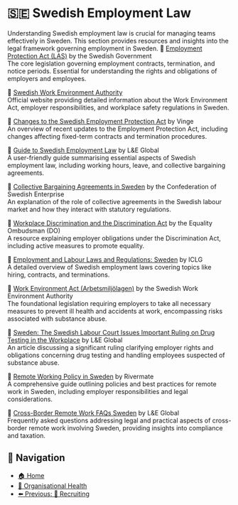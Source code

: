 # 🇸🇪 Swedish Employment Law

Understanding Swedish employment law is crucial for managing teams effectively in Sweden. This section provides resources and insights into the legal framework governing employment in Sweden.
🔗 [Employment Protection Act (LAS)](https://www.government.se/legal-documents/2009/02/employment-protection-act-1982-80/) by the Swedish Government  
The core legislation governing employment contracts, termination, and notice periods. Essential for understanding the rights and obligations of employers and employees.

🔗 [Swedish Work Environment Authority](https://www.av.se/en/)  
Official website providing detailed information about the Work Environment Act, employer responsibilities, and workplace safety regulations in Sweden.

📄 [Changes to the Swedish Employment Protection Act](https://www.vinge.se/en/news/changes-to-the-swedish-employment-protection-act-and-other-labour-laws/) by Vinge  
An overview of recent updates to the Employment Protection Act, including changes affecting fixed-term contracts and termination procedures.

🔗 [Guide to Swedish Employment Law](https://leglobal.law/countries/sweden/employment-law/employment-law-overview-sweden/) by L&E Global  
A user-friendly guide summarising essential aspects of Swedish employment law, including working hours, leave, and collective bargaining agreements.

🔗 [Collective Bargaining Agreements in Sweden](https://www.svensktnaringsliv.se/english/collective-agreements-and-the-labour-market-in-sweden_1047698.html) by the Confederation of Swedish Enterprise  
An explanation of the role of collective agreements in the Swedish labour market and how they interact with statutory regulations.

📄 [Workplace Discrimination and the Discrimination Act](https://www.do.se/other-languages/english/) by the Equality Ombudsman (DO)  
A resource explaining employer obligations under the Discrimination Act, including active measures to promote equality.

🔗 [Employment and Labour Laws and Regulations: Sweden](https://iclg.com/practice-areas/employment-and-labour-laws-and-regulations/sweden) by ICLG  
A detailed overview of Swedish employment laws covering topics like hiring, contracts, and terminations.

🔗 [Work Environment Act (Arbetsmiljölagen)](https://www.av.se/en/work-environment-work-and-inspections/acts-and-regulations-about-work-environment/) by the Swedish Work Environment Authority  
The foundational legislation requiring employers to take all necessary measures to prevent ill health and accidents at work, encompassing risks associated with substance abuse.

📄 [Sweden: The Swedish Labour Court Issues Important Ruling on Drug Testing in the Workplace](https://leglobal.law/2024/08/27/sweden-the-swedish-labour-court-issues-important-ruling-on-drug-testing-in-the-workplace/) by L&E Global  
An article discussing a significant ruling clarifying employer rights and obligations concerning drug testing and handling employees suspected of substance abuse.

🔗 [Remote Working Policy in Sweden](https://www.rivermate.com/guides/sweden/remote-work) by Rivermate  
A comprehensive guide outlining policies and best practices for remote work in Sweden, including employer responsibilities and legal considerations.

📄 [Cross-Border Remote Work FAQs Sweden](https://leglobal.law/countries/sweden/sweden-remote-work-faq/) by L&E Global  
Frequently asked questions addressing legal and practical aspects of cross-border remote work involving Sweden, providing insights into compliance and taxation.

## 🧭 Navigation

- [🏠 Home](../../README.md)
- [🧠 Organisational Health](../README.md)
- [⬅️ Previous: 🧲 Recruiting](recruiting.md)
